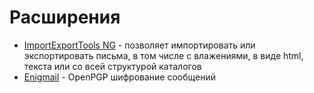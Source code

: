 # Расширения
* [ImportExportTools NG](https://addons.thunderbird.net/en-US/thunderbird/addon/importexporttools-ng) - позволяет импортировать или экспортировать письма, в том числе с влажениями, в виде html, текста или со всей структурой каталогов
* [Enigmail](https://addons.thunderbird.net/en-US/thunderbird/addon/enigmail) - OpenPGP шифрование сообщений